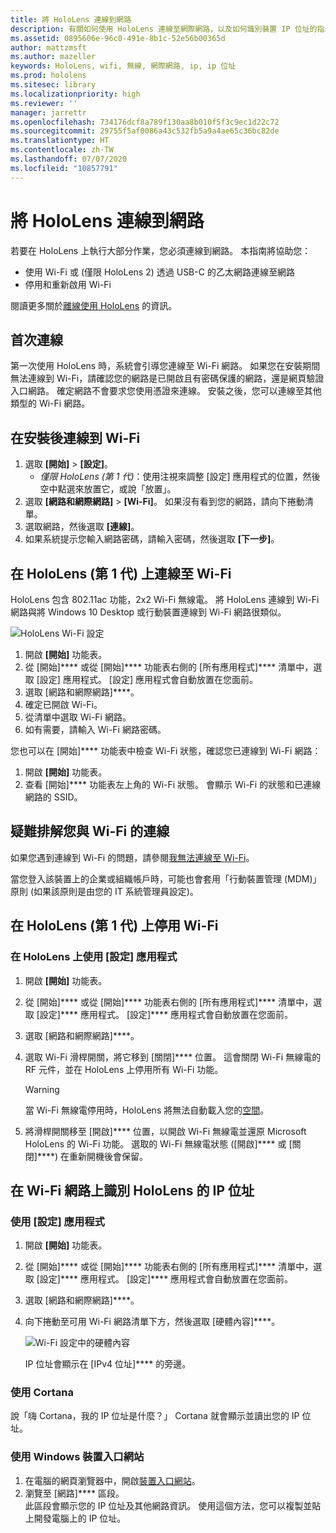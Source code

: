 ```yaml
---
title: 將 HoloLens 連線到網路
description: 有關如何使用 HoloLens 連線至網際網路，以及如何識別裝置 IP 位址的指示。
ms.assetid: 0895606e-96c0-491e-8b1c-52e56b00365d
author: mattzmsft
ms.author: mazeller
keywords: HoloLens, wifi, 無線, 網際網路, ip, ip 位址
ms.prod: hololens
ms.sitesec: library
ms.localizationpriority: high
ms.reviewer: ''
manager: jarrettr
ms.openlocfilehash: 734176dcf8a789f130aa8b010f5f3c9ec1d22c72
ms.sourcegitcommit: 29755f5af0086a43c532fb5a9a4ae65c36bc82de
ms.translationtype: HT
ms.contentlocale: zh-TW
ms.lasthandoff: 07/07/2020
ms.locfileid: "10857791"
---
```

# 將 HoloLens 連線到網路

若要在 HoloLens 上執行大部分作業，您必須連線到網路。 本指南將協助您：

- 使用 Wi-Fi 或 (僅限 HoloLens 2) 透過 USB-C 的乙太網路連線至網路
- 停用和重新啟用 Wi-Fi

閱讀更多關於[離線使用 HoloLens](hololens-offline.md) 的資訊。

## 首次連線

第一次使用 HoloLens 時，系統會引導您連線至 Wi-Fi 網路。 如果您在安裝期間無法連線到 Wi-Fi，請確認您的網路是已開啟且有密碼保護的網路，還是網頁驗證入口網路。 確定網路不會要求您使用憑證來連線。 安裝之後，您可以連線至其他類型的 Wi-Fi 網路。

## 在安裝後連線到 Wi-Fi

1. 選取 **[開始]** > **[設定]**。
   - *僅限 HoloLens (第 1 代)*：使用注視來調整 [設定] 應用程式的位置，然後空中點選來放置它，或說「放置」。
1. 選取 **[網路和網際網路]** > **[Wi-Fi]**。 如果沒有看到您的網路，請向下捲動清單。
1. 選取網路，然後選取 **[連線]**。
1. 如果系統提示您輸入網路密碼，請輸入密碼，然後選取 **[下一步]**。

## 在 HoloLens (第 1 代) 上連線至 Wi-Fi

HoloLens 包含 802.11ac 功能，2x2 Wi-Fi 無線電。 將 HoloLens 連線到 Wi-Fi 網路與將 Windows 10 Desktop 或行動裝置連線到 Wi-Fi 網路很類似。

![HoloLens Wi-Fi 設定](./images/wifi-hololens-600px.jpg)

1. 開啟 **[開始]** 功能表。
1. 從 [開始]**** 或從 [開始]**** 功能表右側的 [所有應用程式]**** 清單中，選取 [設定] 應用程式。 [設定] 應用程式會自動放置在您面前。
1. 選取 [網路和網際網路]****。
1. 確定已開啟 Wi-Fi。
1. 從清單中選取 Wi-Fi 網路。
1. 如有需要，請輸入 Wi-Fi 網路密碼。

您也可以在 [開始]**** 功能表中檢查 Wi-Fi 狀態，確認您已連線到 Wi-Fi 網路：

1. 開啟 **[開始]** 功能表。
1. 查看 [開始]**** 功能表左上角的 Wi-Fi 狀態。 會顯示 Wi-Fi 的狀態和已連線網路的 SSID。

## 疑難排解您與 Wi-Fi 的連線

如果您遇到連線到 Wi-Fi 的問題，請參閱[我無法連線至 Wi-Fi](./hololens-faq.md#i-cant-connect-to-wi-fi)。

當您登入該裝置上的企業或組織帳戶時，可能也會套用「行動裝置管理 (MDM)」原則 (如果該原則是由您的 IT 系統管理員設定)。

## 在 HoloLens (第 1 代) 上停用 Wi-Fi

### 在 HoloLens 上使用 [設定] 應用程式

1. 開啟 **[開始]** 功能表。
1. 從 [開始]**** 或從 [開始]**** 功能表右側的 [所有應用程式]**** 清單中，選取 [設定]**** 應用程式。 [設定]**** 應用程式會自動放置在您面前。
1. 選取 [網路和網際網路]****。
1. 選取 Wi-Fi 滑桿開關，將它移到 [關閉]**** 位置。 這會關閉 Wi-Fi 無線電的 RF 元件，並在 HoloLens 上停用所有 Wi-Fi 功能。

    > [!WARNING]
    > 當 Wi-Fi 無線電停用時，HoloLens 將無法自動載入您的[空間](hololens-spaces.md)。

1. 將滑桿開關移至 [開啟]**** 位置，以開啟 Wi-Fi 無線電並還原 Microsoft HoloLens 的 Wi-Fi 功能。 選取的 Wi-Fi 無線電狀態 ([開啟]**** 或 [關閉]****) 在重新開機後會保留。

## 在 Wi-Fi 網路上識別 HoloLens 的 IP 位址

### 使用 [設定] 應用程式

1. 開啟 **[開始]** 功能表。
1. 從 [開始]**** 或從 [開始]**** 功能表右側的 [所有應用程式]**** 清單中，選取 [設定]**** 應用程式。 [設定]**** 應用程式會自動放置在您面前。
1. 選取 [網路和網際網路]****。
1. 向下捲動至可用 Wi-Fi 網路清單下方，然後選取 [硬體內容]****。

    ![Wi-Fi 設定中的硬體內容](./images/wifi-hololens-hwdetails.jpg)

   IP 位址會顯示在 [IPv4 位址]**** 的旁邊。

### 使用 Cortana

說「嗨 Cortana，我的 IP 位址是什麼？」 Cortana 就會顯示並讀出您的 IP 位址。

### 使用 Windows 裝置入口網站

1. 在電腦的網頁瀏覽器中，開啟[裝置入口網站](/windows/mixed-reality/using-the-windows-device-portal.md#networking)。
1. 瀏覽至 [網路]**** 區段。  
   此區段會顯示您的 IP 位址及其他網路資訊。 使用這個方法，您可以複製並貼上開發電腦上的 IP 位址。
